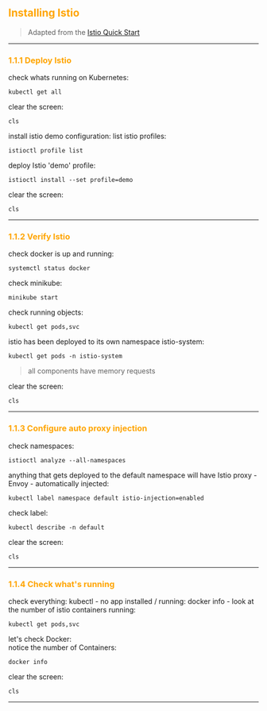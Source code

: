 ## <font color="orange"> Installing Istio </font>

> Adapted from the [Istio Quick Start](https://istio.io/docs/setup/kubernetes/quick-start/)

---

### <font color="orange"> 1.1.1 Deploy Istio </font>

check whats running on Kubernetes:
```
kubectl get all
```
clear the screen:
```
cls
```
install istio demo configuration:
list istio profiles:
```
istioctl profile list
```
deploy Istio 'demo' profile:
```
istioctl install --set profile=demo
```
clear the screen:
```
cls
```
---

### <font color="orange"> 1.1.2 Verify Istio </font>

check docker is up and running:
```
systemctl status docker
```
check minikube:
```
minikube start
```


check running objects:
```
kubectl get pods,svc
```
istio has been deployed to its own namespace istio-system:
```
kubectl get pods -n istio-system
```
> all components have memory requests

clear the screen:
```
cls
```
---

### <font color="orange"> 1.1.3 Configure auto proxy injection </font>

check namespaces:
```
istioctl analyze --all-namespaces
```
anything that gets deployed to the default namespace will have Istio proxy - Envoy - automatically injected: 
```
kubectl label namespace default istio-injection=enabled
```
check label:
```
kubectl describe -n default
```
clear the screen:
```
cls
```
---

### <font color="orange"> 1.1.4 Check what's running </font>

check everything:
kubectl - no app installed / running:
docker info - look at the number of istio containers running:
```
kubectl get pods,svc
```
let's check Docker:  
notice the number of Containers:
```
docker info
```
clear the screen:
```
cls
```
---